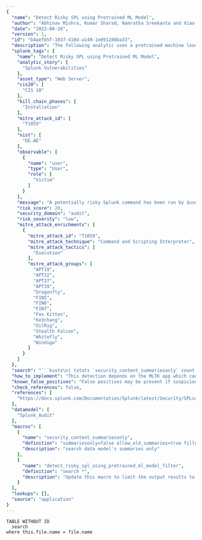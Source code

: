 ```yaml
---
{
  "name": "Detect Risky SPL using Pretrained ML Model",
  "author": "Abhinav Mishra, Kumar Sharad, Namratha Sreekanta and Xiao Lin, Splunk",
  "date": "2022-06-16",
  "version": 1,
  "id": "b4aefb5f-1037-410d-a149-1e091288ba33",
  "description": "The following analytic uses a pretrained machine learning text classifier to detect potentially risky commands. The model is trained independently and then the model file is packaged within ESCU for usage. A command is deemed risky based on the presence of certain trigger keywords, along with the context and the role of the user (please see references). The model uses custom features to predict whether a SPL is risky using text classification. The model takes as input the command text, user and search type and outputs a risk score between [0,1]. A high score indicates higher likelihood of a command being risky. This model is on-prem only.",
  "splunk_tags": {
    "name": "Detect Risky SPL using Pretrained ML Model",
    "analytic_story": [
      "Splunk Vulnerabilities"
    ],
    "asset_type": "Web Server",
    "cis20": [
      "CIS 10"
    ],
    "kill_chain_phases": [
      "Installation"
    ],
    "mitre_attack_id": [
      "T1059"
    ],
    "nist": [
      "DE.AE"
    ],
    "observable": [
      {
        "name": "user",
        "type": "User",
        "role": [
          "Victim"
        ]
      }
    ],
    "message": "A potentially risky Splunk command has been run by $user$, kindly review.",
    "risk_score": 20,
    "security_domain": "audit",
    "risk_severity": "low",
    "mitre_attack_enrichments": [
      {
        "mitre_attack_id": "T1059",
        "mitre_attack_technique": "Command and Scripting Interpreter",
        "mitre_attack_tactics": [
          "Execution"
        ],
        "mitre_attack_groups": [
          "APT19",
          "APT32",
          "APT37",
          "APT39",
          "Dragonfly",
          "FIN5",
          "FIN6",
          "FIN7",
          "Fox Kitten",
          "Ke3chang",
          "OilRig",
          "Stealth Falcon",
          "Whitefly",
          "Windigo"
        ]
      }
    ]
  },
  "search": "```kusto\n| tstats `security_content_summariesonly` count min(_time) as firstTime max(_time) as lastTime from datamodel=Splunk_Audit.Search_Activity where Search_Activity.search_type=adhoc Search_Activity.user!=splunk-system-user by Search_Activity.search Search_Activity.user Search_Activity.search_type \n| eval spl_text = 'Search_Activity.search'. \" \" .'Search_Activity.user'. \" \" .'Search_Activity.search_type'\n| dedup spl_text \n| apply risky_spl_pre_trained_model \n| where risk_score > 0.5 \n| `drop_dm_object_name(Search_Activity)` \n| table search, user, search_type, risk_score \n| `detect_risky_spl_using_pretrained_ml_model_filter`\n```",
  "how_to_implement": "This detection depends on the MLTK app which can be found here - https://splunkbase.splunk.com/app/2890/ and the Splunk Audit datamodel which can be found here - https://splunkbase.splunk.com/app/1621/. Additionally, you need to be ingesting logs which include Search_Activity.search, Search_Activity.user, Search_Activity.search_type from your endpoints. The risk score threshold should be adjusted based on the environment. The detection uses a custom MLTK model hence we need a few more steps for deployment, as outlined here - https://gist.github.com/ksharad-splunk/be2a62227966049047f5e5c4f2adcabb.",
  "known_false_positives": "False positives may be present if suspicious behavior is observed, as determined by frequent usage of risky keywords.",
  "check_references": false,
  "references": [
    "https://docs.splunk.com/Documentation/Splunk/latest/Security/SPLsafeguards#Commands_that_trigger_the_warning"
  ],
  "datamodel": [
    "Splunk_Audit"
  ],
  "macros": [
    {
      "name": "security_content_summariesonly",
      "definition": "summariesonly=false allow_old_summaries=true fillnull_value=null",
      "description": "search data model's summaries only"
    },
    {
      "name": "detect_risky_spl_using_pretrained_ml_model_filter",
      "definition": "search *",
      "description": "Update this macro to limit the output results to filter out false positives."
    }
  ],
  "lookups": [],
  "source": "application"
}
---
```




```dataview
TABLE WITHOUT ID 
  search
where this.file.name = file.name 
```